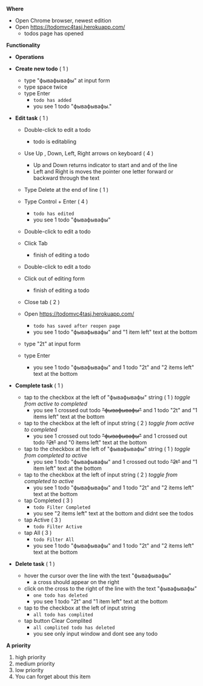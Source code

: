 **Where** 
* Open Chrome browser, newest edition
* Open https://todomvc4tasj.herokuapp.com/
  - todos page has opened
  
**Functionality**
* **Operations**

 * **Create new todo** ( 1 )
   * type "фывафывафы" at input form
   * type space twice
   * type Enter
      + `todo has added`
     - you see 1 todo "фывафывафы."
 * **Edit task** ( 1 )
   * Double-click to edit a todo
     - todo is editabling
   * Use Up , Down, Left, Right arrows on keyboard ( 4 )
     - Up and Down returns indicator to start and and of the line
     - Left and Right is moves the pointer one letter forward or backward through the text
   * Type Delete at the end of line  ( 1 )
   * Type Control + Enter ( 4 )
      + `todo has edited`
     - you see 1 todo "фывафывафы"
   * Double-click to edit a todo
   * Click Tab
     - finish of editing a todo
   * Double-click to edit a todo
   * Click out of editing form
     - finish of editing a todo

   * Close tab  ( 2 )
   * Open https://todomvc4tasj.herokuapp.com/
      + `todo has saved after reopen page` 
     - you see 1 todo "фывафывафы" and "1 item left" text at the bottom
   * type "2t" at input form
   * type Enter
     - you see 1 todo "фывафывафы" and 1 todo "2t" and "2 items left" text at the bottom
* **Complete task** ( 1 )
  * tap to the checkbox at the left of "фывафывафы" string  ( 1 ) *toggle from active to completed*
    - you see 1 crossed out todo ~~"фывафывафы"~~ and 1 todo "2t" and "1 items left" text at the bottom
  * tap to the checkbox at the left of input string  ( 2 ) *toggle from active to completed*
    - you see 1 crossed out todo ~~"фывафывафы"~~ and 1 crossed out todo ~~"2t"~~ and "0 items left" text at the bottom
  * tap to the checkbox at the left of "фывафывафы" string  ( 1 ) *toggle from completed to active*
    - you see 1 todo "фывафывафы" and 1 crossed out todo ~~"2t"~~ and "1 item left" text at the bottom
  * tap to the checkbox at the left of input string  ( 2 ) *toggle from completed to active*
    - you see 1 todo "фывафывафы" and 1 todo "2t" and "2 items left" text at the bottom
  * tap Completed  ( 3 )
      + `todo Filter Completed`
    - you see "2 items left" text at the bottom and didnt see the todos
  * tap Active ( 3 )
      + `todo Filter Active` 
  * tap All ( 3 )
      + `todo Filter All`
    - you see 1 todo "фывафывафы" and 1 todo "2t" and "2 items left" text at the bottom
* **Delete task** ( 1 )
  * hover the cursor over the line with the text "фывафывафы"
    - a cross should appear on the right
  * click on the cross to the right of the line with the text "фывафывафы"
      + `one todo has deleted` 
    - you see 1 todo "2t" and "1 item left" text at the bottom
  * tap to the checkbox at the left of input string
      + `all todo has complited` 
  * tap button Clear Complited
      + `all complited todo has deleted`
    - you see only input window and dont see any todo
  
**A priority**
  1. high priority
  2. medium priority
  3. low priority
  4. You can forget about this item

 
